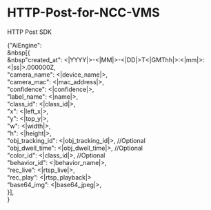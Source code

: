 # HTTP-Post-for-NCC-VMS

HTTP Post SDK

{"AiEngine": <BR>
&nbsp[{ <BR>
&nbsp"created_at": <|YYYY|>-<|MM|>-<|DD|>T<|GMThh|>:<|mm|>:<|ss|>.000000Z, <BR>
  "camera_name": <|device_name|>,  <BR>
  "camera_mac": <|mac_address|>, <BR>
  "confidence": <|confidence|>, <BR>
  "label_name": <|name|>, <BR>
"class_id": <|class_id|>, <BR>
"x": <|left_x|>,  <BR>
"y": <|top_y|>, <BR>
"w": <|width|>, <BR>
"h": <|height|>, <BR>
"obj_tracking_id": <|obj_tracking_id|>,     		//Optional <BR>
"obj_dwell_time": <|obj_dwell_time|>,     		//Optional <BR>
"color_id": <|class_id|>,	       				//Optional <BR>
"behavior_id": <|behavior_name|>, <BR>
“rec_live”: <|rtsp_live|>, <BR>
“rec_play”: <|rtsp_playback|> <BR>
“base64_img”: <|base64_jpeg|>, <BR>
}], <BR>
}  <BR>
